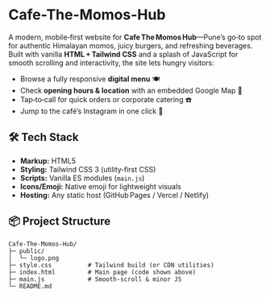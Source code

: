 # Cafe-The-Momos-Hub

A modern, mobile‑first website for **Cafe The Momos Hub**—Pune’s go‑to spot for authentic Himalayan momos, juicy burgers, and refreshing beverages.  
Built with vanilla **HTML + Tailwind CSS** and a splash of JavaScript for smooth scrolling and interactivity, the site lets hungry visitors:

- Browse a fully responsive **digital menu** 🍽️  
- Check **opening hours & location** with an embedded Google Map 📍  
- Tap‑to‑call for quick orders or corporate catering ☎️  
- Jump to the café’s Instagram in one click 📱

## 🛠️ Tech Stack

- **Markup:** HTML5  
- **Styling:** Tailwind CSS 3 (utility‑first CSS)  
- **Scripts:** Vanilla ES modules (`main.js`)  
- **Icons/Emoji:** Native emoji for lightweight visuals  
- **Hosting:** Any static host (GitHub Pages / Vercel / Netlify)  

## 📦 Project Structure
```text
Cafe-The-Momos-Hub/
├─ public/
│  └─ logo.png
├─ style.css          # Tailwind build (or CDN utilities)
├─ index.html         # Main page (code shown above)
├─ main.js            # Smooth‑scroll & minor JS
└─ README.md          
